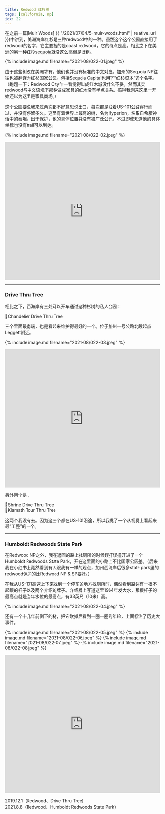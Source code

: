 ```yaml
---
title: Redwood 红杉树
tags: [california, np]
idx: 22
---
```


在之前一篇[Muir Woods]({{ "/2021/07/04/5-muir-woods.html" | relative_url }})中讲到，美洲海岸红杉是三种redwood中的一种。虽然这个这个公园直接用了redwood的名字，它主要指的是coast redwood，它的特点是高。相比之下在美洲的另一种红杉sequoia就没这么高但是很粗。

{% include image.md filename="2021-08/022-01.jpeg" %}

由于这些树仅在美洲才有，他们也并没有标准的中文对应。加州的Sequoia NP往往也被翻译为红杉国家公园。包括Sequoia Capital也用了“红杉资本”这个名字。（跑题一下：Redwood City乍一看觉得叫成红木城没什么不妥，然而其实redwood与中文语境下那种做成家具的红木没有半点关系。搞得我刚来这里一开始还以为这里是家具商场。）

这个公园要说我来过两次都不好意思说出口，每次都是沿着US-101公路穿行而过，并没有停留多久。这里有着世界上最高的树，名为Hyperion，名取自希腊神话中的泰坦。出于保护，他的具体位置并没有被广泛公开。不过即使知道他的具体坐标也没有trail可以到达。

{% include image.md filename="2021-08/022-02.jpeg" %}

<iframe src="https://www.google.com/maps/embed?pb=!1m18!1m12!1m3!1d765747.5968236319!2d-124.58334172611879!3d41.434848162109006!2m3!1f0!2f0!3f0!3m2!1i1024!2i768!4f13.1!3m3!1m2!1s0x54d06636f5417fa5%3A0x36cf3266953b5f8e!2sRedwood%20National%20and%20State%20Parks!5e0!3m2!1sen!2sus!4v1652159924021!5m2!1sen!2sus" width="100%" height="450" style="border:0;" allowfullscreen="" loading="lazy" referrerpolicy="no-referrer-when-downgrade"></iframe>

---

### Drive Thru Tree

相比之下，西海岸有三处可以开车通过这种杉树的私人公园：

📍Chandelier Drive Thru Tree

三个里面最南端，也是看起来维护得最好的一个。位于加州一号公路北段起点Leggett附近。

{% include image.md filename="2021-08/022-03.jpeg" %}

<iframe src="https://www.google.com/maps/embed?pb=!1m14!1m8!1m3!1d389408.6974727938!2d-123.9803251!3d40.3144879!3m2!1i1024!2i768!4f13.1!3m3!1m2!1s0x54d463c73284e3b3%3A0x3716989f535a3fa!2sHumboldt%20Redwoods%20State%20Park!5e0!3m2!1sen!2sus!4v1652160378739!5m2!1sen!2sus" width="100%" height="450" style="border:0;" allowfullscreen="" loading="lazy" referrerpolicy="no-referrer-when-downgrade"></iframe>

另外两个是：

📍Shrine Drive Thru Tree<br>
📍Klamath Tour Thru Tree

这两个我没有去。因为这三个都在US-101沿途，所以我挑了一个从视觉上看起来最“工整”的一个。

---

### Humboldt Redwoods State Park

在Redwood NP之外，我在返回的路上找厕所的时候误打误撞开进了一个Humboldt Redwoods State Park，开在这里面的小路上不比国家公园差。（后来我在小红书上竟然看到有人跟我有一样的观点，加州西海岸后很多state park里的redwood保护的比Redwood NP & SP要好。）

在我从US-101高速上下来找到一个停车的地方找厕所时，偶然看到路边有一根不起眼的杆子以及两个介绍的牌子。介绍牌上写道这里1964年发大水，那根杆子的最高点就是当年水位的最高点，有33英尺（10米）高。

{% include image.md filename="2021-08/022-04.jpeg" %}

还有一个十几年前倒下的树，把它砍掉后看到一圈一圈的年轮，上面标注了历史大事件。

{% include image.md filename="2021-08/022-05.jpeg" %}
{% include image.md filename="2021-08/022-06.jpeg" %}
{% include image.md filename="2021-08/022-07.jpeg" %}
{% include image.md filename="2021-08/022-08.jpeg" %}

<iframe src="https://www.google.com/maps/embed?pb=!1m14!1m8!1m3!1d392025.987909837!2d-123.7213507!3d39.8584877!3m2!1i1024!2i768!4f13.1!3m3!1m2!1s0x54d4ce21c34ed9f9%3A0xe28d99d2827b25f!2sDrive-Thru%20Tree%20Park!5e0!3m2!1sen!2sus!4v1652160440945!5m2!1sen!2sus" width="100%" height="450" style="border:0;" allowfullscreen="" loading="lazy" referrerpolicy="no-referrer-when-downgrade"></iframe>

2019.12.1（Redwood、Drive Thru Tree）<br>
2021.8.8（Redwood、Humboldt Redwoods State Park）
